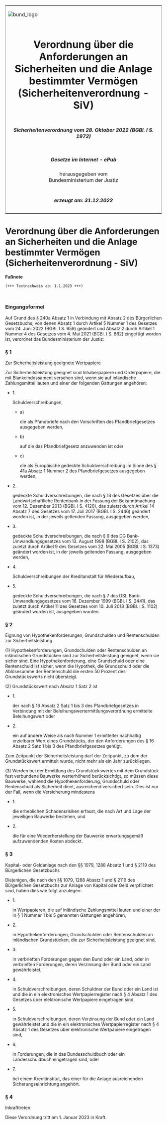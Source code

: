 <span id="DECKBLATT.html"></span>

<table border="0" frame="border" width="100%">

<tr valign="top">

<td align="left">

![bund\_logo](BfJ_2021_Web_de_de.gif)

</td>

<td align="right">

 

</td>

</tr>

<tr align="center" valign="middle">

<td colspan="2">

# Verordnung über die Anforderungen an Sicherheiten und die Anlage bestimmter Vermögen (Sicherheitenverordnung - SiV)

</td>

</tr>

<tr align="center" valign="middle">

<td colspan="2">

##### Sicherheitenverordnung vom 28. Oktober 2022 (BGBl. I S. 1972)

</td>

</tr>

<tr align="center" valign="middle">

<td colspan="2">

  
  

##### Gesetze im Internet - ePub  
  
herausgegeben vom  
Bundesministerium der Justiz

</td>

</tr>

<tr align="center" valign="bottom">

<td colspan="2">

  
  

##### erzeugt am: 31.12.2022

</td>

</tr>

</table>

<span id="BJNR197200022.html"></span>

# Verordnung über die Anforderungen an Sicherheiten und die Anlage bestimmter Vermögen (Sicherheitenverordnung - SiV)

<div>

  
**Fußnote**

<div class="jnhtml">

<div>

<div class="jurAbsatz">

  

``` 
(+++ Textnachweis ab: 1.1.2023 +++)

 
```

</div>

</div>

</div>

</div>

<span id="BJNR197200022BJNE000100000.html"></span>

### Eingangsformel  

<div>

<div class="jnhtml">

<div>

<div class="jurAbsatz">

Auf Grund des § 240a Absatz 1 in Verbindung mit Absatz 2 des
Bürgerlichen Gesetzbuchs, von denen Absatz 1 durch Artikel 5 Nummer 1
des Gesetzes vom 24. Juni 2022 (BGBl. I S. 959) geändert und Absatz 2
durch Artikel 1 Nummer 4 des Gesetzes vom 4. Mai 2021 (BGBl. I S. 882)
eingefügt worden ist, verordnet das Bundesministerium der Justiz:

</div>

</div>

</div>

</div>

<span id="BJNR197200022BJNE000200000.html"></span>

### § 1  
Zur Sicherheitsleistung geeignete Wertpapiere

<div>

<div class="jnhtml">

<div>

<div class="jurAbsatz">

Zur Sicherheitsleistung geeignet sind Inhaberpapiere und Orderpapiere,
die mit Blankoindossament versehen sind, wenn sie auf inländische
Zahlungsmittel lauten und einer der folgenden Gattungen angehören:

  - 1\.
    
    <div>
    
    Schuldverschreibungen,
    
      - a)
        
        <div>
        
        die als Pfandbriefe nach den Vorschriften des Pfandbriefgesetzes
        ausgegeben werden,
        
        </div>
    
      - b)
        
        <div>
        
        auf die das Pfandbriefgesetz anzuwenden ist oder
        
        </div>
    
      - c)
        
        <div>
        
        die als Europäische gedeckte Schuldverschreibung im Sinne des §
        41a Absatz 1 Nummer 2 des Pfandbriefgesetzes ausgegeben werden,
        
        </div>
    
    </div>

  - 2\.
    
    <div>
    
    gedeckte Schuldverschreibungen, die nach § 13 des Gesetzes über die
    Landwirtschaftliche Rentenbank in der Fassung der Bekanntmachung vom
    12. Dezember 2013 (BGBl. I S. 4120), das zuletzt durch Artikel 14
    Absatz 7 des Gesetzes vom 17. Juli 2017 (BGBl. I S. 2446) geändert
    worden ist, in der jeweils geltenden Fassung, ausgegeben werden,
    
    </div>

  - 3\.
    
    <div>
    
    gedeckte Schuldverschreibungen, die nach § 9 des DG
    Bank-Umwandlungsgesetzes vom 13. August 1998 (BGBl. I S. 2102), das
    zuletzt durch Artikel 9 des Gesetzes vom 22. Mai 2005 (BGBl. I S.
    1373) geändert worden ist, in der jeweils geltenden Fassung,
    ausgegeben werden,
    
    </div>

  - 4\.
    
    <div>
    
    Schuldverschreibungen der Kreditanstalt für Wiederaufbau,
    
    </div>

  - 5\.
    
    <div>
    
    gedeckte Schuldverschreibungen, die nach § 7 des DSL
    Bank-Umwandlungsgesetzes vom 16. Dezember 1999 (BGBl. I S. 2441),
    das zuletzt durch Artikel 11 des Gesetzes vom 10. Juli 2018 (BGBl. I
    S. 1102) geändert worden ist, ausgegeben wurden.
    
    </div>

</div>

</div>

</div>

</div>

<span id="BJNR197200022BJNE000300000.html"></span>

### § 2  
Eignung von Hypothekenforderungen, Grundschulden und Rentenschulden zur Sicherheitsleistung

<div>

<div class="jnhtml">

<div>

<div class="jurAbsatz">

(1) Hypothekenforderungen, Grundschulden oder Rentenschulden an
inländischen Grundstücken sind zur Sicherheitsleistung geeignet, wenn
sie sicher sind. Eine Hypothekenforderung, eine Grundschuld oder eine
Rentenschuld ist sicher, wenn die Hypothek, die Grundschuld oder die
Ablösesumme der Rentenschuld die ersten 50 Prozent des Grundstückswerts
nicht übersteigt.

</div>

<div class="jurAbsatz">

(2) Grundstückswert nach Absatz 1 Satz 2 ist

  - 1\.
    
    <div>
    
    der nach § 16 Absatz 2 Satz 1 bis 3 des Pfandbriefgesetzes in
    Verbindung mit der Beleihungswertermittlungsverordnung ermittelte
    Beleihungswert oder
    
    </div>

  - 2\.
    
    <div>
    
    ein auf andere Weise als nach Nummer 1 ermittelter nachhaltig
    erzielbarer Wert eines Grundstücks, der den Anforderungen des § 16
    Absatz 2 Satz 1 bis 3 des Pfandbriefgesetzes genügt.
    
    </div>

Zum Zeitpunkt der Sicherheitsleistung darf der Zeitpunkt, zu dem der
Grundstückswert ermittelt wurde, nicht mehr als ein Jahr zurückliegen.

</div>

<div class="jurAbsatz">

(3) Werden bei der Ermittlung des Grundstückswertes mit dem Grundstück
fest verbundene Bauwerke werterhöhend berücksichtigt, so müssen diese
Bauwerke, während die Hypothekenforderung, Grundschuld oder Rentenschuld
als Sicherheit dient, ausreichend versichert sein. Dies ist nur der
Fall, wenn die Versicherung mindestens

  - 1\.
    
    <div>
    
    die erheblichen Schadensrisiken erfasst, die nach Art und Lage der
    jeweiligen Bauwerke bestehen, und
    
    </div>

  - 2\.
    
    <div>
    
    die für eine Wiederherstellung der Bauwerke erwartungsgemäß
    aufzuwendenden Kosten abdeckt.
    
    </div>

</div>

</div>

</div>

</div>

<span id="BJNR197200022BJNE000400000.html"></span>

### § 3  
Kapital- oder Geldanlage nach den §§ 1079, 1288 Absatz 1 und § 2119 des Bürgerlichen Gesetzbuchs

<div>

<div class="jnhtml">

<div>

<div class="jurAbsatz">

Diejenigen, die nach den §§ 1079, 1288 Absatz 1 und § 2119 des
Bürgerlichen Gesetzbuchs zur Anlage von Kapital oder Geld verpflichtet
sind, haben dies wie folgt anzulegen:

  - 1\.
    
    <div>
    
    in Wertpapieren, die auf inländische Zahlungsmittel lauten und einer
    der in § 1 Nummer 1 bis 5 genannten Gattungen angehören,
    
    </div>

  - 2\.
    
    <div>
    
    in Hypothekenforderungen, Grundschulden oder Rentenschulden an
    inländischen Grundstücken, die zur Sicherheitsleistung geeignet
    sind,
    
    </div>

  - 3\.
    
    <div>
    
    in verbrieften Forderungen gegen den Bund oder ein Land, oder in
    verbrieften Forderungen, deren Verzinsung der Bund oder ein Land
    gewährleistet,
    
    </div>

  - 4\.
    
    <div>
    
    in Schuldverschreibungen, deren Schuldner der Bund oder ein Land ist
    und die in ein elektronisches Wertpapierregister nach § 4 Absatz 1
    des Gesetzes über elektronische Wertpapiere eingetragen sind,
    
    </div>

  - 5\.
    
    <div>
    
    in Schuldverschreibungen, deren Verzinsung der Bund oder ein Land
    gewährleistet und die in ein elektronisches Wertpapierregister nach
    § 4 Absatz 1 des Gesetzes über elektronische Wertpapiere
    eingetragen sind,
    
    </div>

  - 6\.
    
    <div>
    
    in Forderungen, die in das Bundesschuldbuch oder ein
    Landesschuldbuch eingetragen sind, oder
    
    </div>

  - 7\.
    
    <div>
    
    bei einem Kreditinstitut, das einer für die Anlage ausreichenden
    Sicherungseinrichtung angehört.
    
    </div>

</div>

</div>

</div>

</div>

<span id="BJNR197200022BJNE000500000.html"></span>

### § 4  
Inkrafttreten

<div>

<div class="jnhtml">

<div>

<div class="jurAbsatz">

Diese Verordnung tritt am 1. Januar 2023 in Kraft.

</div>

</div>

</div>

</div>
